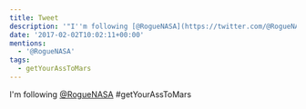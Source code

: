 ```yaml
---
title: Tweet
description: '"I''m following [@RogueNASA](https://twitter.com/@RogueNASA) #getYourAssToMars"'
date: '2017-02-02T10:02:11+00:00'
mentions:
  - '@RogueNASA'
tags:
  - getYourAssToMars
---
```

I'm following [@RogueNASA](https://twitter.com/@RogueNASA) #getYourAssToMars
